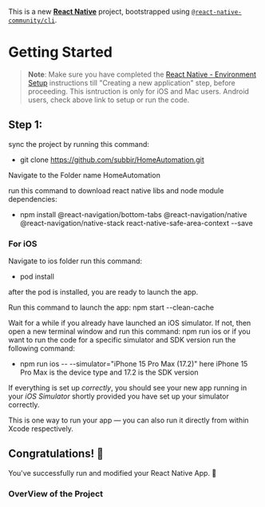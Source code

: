 This is a new [**React Native**](https://reactnative.dev) project, bootstrapped using [`@react-native-community/cli`](https://github.com/react-native-community/cli).

# Getting Started

>**Note**: Make sure you have completed the [React Native - Environment Setup](https://reactnative.dev/docs/environment-setup) instructions till "Creating a new application" step, before proceeding.
> This isntruction is only for iOS and Mac users. Android users, check above link to setup or run the code.

## Step 1: 

sync the project by running this command:
- git clone https://github.com/subbir/HomeAutomation.git
  
Navigate to the Folder name HomeAutomation

run this command to download react native libs and node module dependencies:
- npm install @react-navigation/bottom-tabs @react-navigation/native @react-navigation/native-stack react-native-safe-area-context --save


### For iOS

Navigate to ios folder
run this command: 
- pod install
  
after the pod is installed, you are ready to launch the app.

Run this command to launch the app:
npm start --clean-cache

Wait for a while if you already have launched an iOS simulator. If not, then open a new terminal window and run this command:
npm run ios
or if you want to run the code for a specific simulator and SDK version run the following command:
- npm run ios -- --simulator="iPhone 15 Pro Max (17.2)"
here iPhone 15 Pro Max is the device type and 17.2 is the SDK version


If everything is set up _correctly_, you should see your new app running in your _iOS Simulator_ shortly provided you have set up your simulator correctly.

This is one way to run your app — you can also run it directly from within Xcode respectively.


## Congratulations! :tada:

You've successfully run and modified your React Native App. :partying_face:

### OverView of the Project
